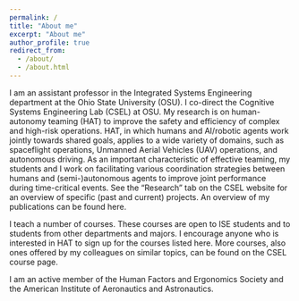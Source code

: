 ```yaml
---
permalink: /
title: "About me"
excerpt: "About me"
author_profile: true
redirect_from: 
  - /about/
  - /about.html
---
```


I am an assistant professor in the Integrated Systems Engineering department at the Ohio State University (OSU). I co-direct the Cognitive Systems Engineering Lab (CSEL) at OSU. My research is on human-autonomy teaming (HAT) to improve the safety and efficiency of complex and high-risk operations. HAT, in which humans and AI/robotic agents work jointly towards shared goals, applies to a wide variety of domains, such as spaceflight operations, Unmanned Aerial Vehicles (UAV) operations, and autonomous driving. As an important characteristic of effective teaming, my students and I work on facilitating various coordination strategies between humans and (semi-)autonomous agents to improve joint performance during time-critical events.  See the “Research” tab on the CSEL website for an overview of specific (past and current) projects. An overview of my publications can be found here.

I teach a number of courses. These courses are open to ISE students and to students from other departments and majors. I encourage anyone who is interested in HAT to sign up for the courses listed here. More courses, also ones offered by my colleagues on similar topics, can be found on the CSEL course page.

I am an active member of the Human Factors and Ergonomics Society and the American Institute of Aeronautics and Astronautics.